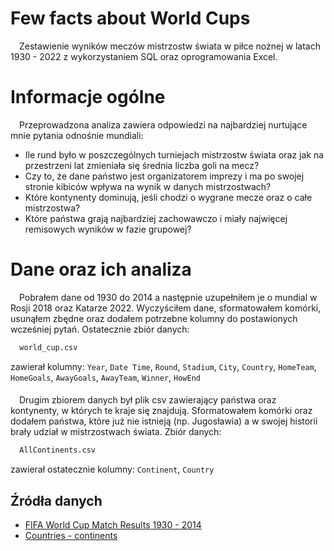# Few facts about World Cups

&emsp;Zestawienie wyników meczów mistrzostw świata w piłce nożnej w latach 1930 - 2022 z wykorzystaniem SQL oraz oprogramowania Excel.

# Informacje ogólne

&emsp;Przeprowadzona analiza zawiera odpowiedzi na najbardziej nurtujące mnie pytania odnośnie mundiali:
- Ile rund było w poszczególnych turniejach mistrzostw świata oraz jak na przestrzeni lat zmieniała się średnia liczba goli na mecz?
- Czy to, że dane państwo jest organizatorem imprezy i ma po swojej stronie kibiców wpływa na wynik w danych mistrzostwach?
- Które kontynenty dominują, jeśli chodzi o wygrane mecze oraz o całe mistrzostwa?
- Które państwa grają najbardziej zachowawczo i miały najwięcej remisowych wyników w fazie grupowej?

# Dane oraz ich analiza

&emsp;Pobrałem dane od 1930 do 2014 a następnie uzupełniłem je o mundial w Rosji 2018 oraz Katarze 2022. Wyczyściłem dane, sformatowałem komórki, usunąłem zbędne oraz dodałem potrzebne kolumny do postawionych wcześniej pytań. Ostatecznie zbiór danych:
```bash
  world_cup.csv
```
 zawierał kolumny: `Year`, `Date Time`, `Round`, `Stadium`, `City`, `Country`, `HomeTeam`, `HomeGoals`, `AwayGoals`, `AwayTeam`, `Winner`, `HowEnd`


####

&emsp;Drugim zbiorem danych był plik csv zawierający państwa oraz kontynenty, w których te kraje się znajdują. Sformatowałem komórki oraz dodałem państwa, które już nie istnieją (np. Jugosławia) a w swojej historii brały udział w mistrzostwach świata. Zbiór danych:
```bash
  AllContinents.csv
```
  zawierał ostatecznie kolumny: `Continent`, `Country`

## Źródła danych

 - [FIFA World Cup Match Results 1930 - 2014](https://data.world/sportsvizsunday/sports-viz-sundays-2018/workspace/file?filename=World+Cup+Results.xlsx)
 - [Countries - continents](https://github.com/dbouquin/IS_608/blob/master/NanosatDB_munging/Countries-Continents.csv) 
